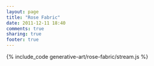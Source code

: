 ```yaml
---
layout: page
title: "Rose Fabric"
date: 2011-12-11 18:40
comments: true
sharing: true
footer: true
---
```


<p><canvas id="canvas1" width="600" height="400"></canvas></p>

{% include_code generative-art/rose-fabric/stream.js %}



<script src="../processing-1.3.6-api.js"></script>
<script src="stream.js"></script>

